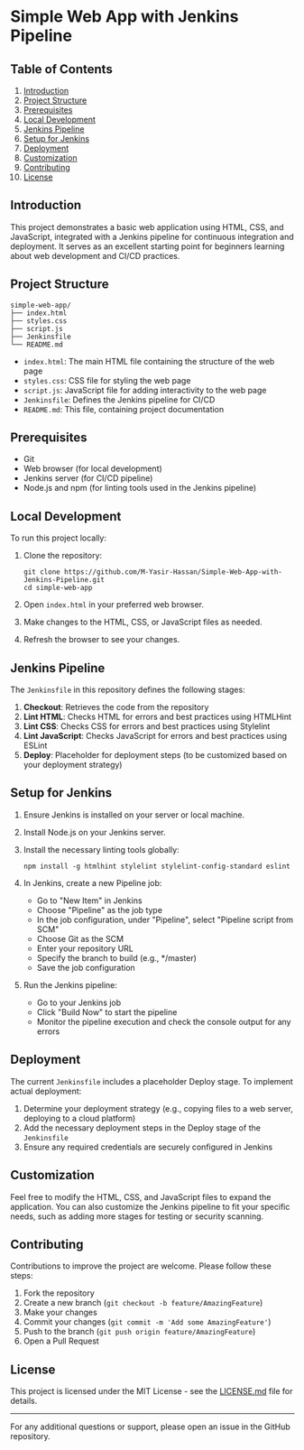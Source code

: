 # Simple Web App with Jenkins Pipeline

## Table of Contents
1. [Introduction](#introduction)
2. [Project Structure](#project-structure)
3. [Prerequisites](#prerequisites)
4. [Local Development](#local-development)
5. [Jenkins Pipeline](#jenkins-pipeline)
6. [Setup for Jenkins](#setup-for-jenkins)
7. [Deployment](#deployment)
8. [Customization](#customization)
9. [Contributing](#contributing)
10. [License](#license)

## Introduction

This project demonstrates a basic web application using HTML, CSS, and JavaScript, integrated with a Jenkins pipeline for continuous integration and deployment. It serves as an excellent starting point for beginners learning about web development and CI/CD practices.

## Project Structure

```
simple-web-app/
├── index.html
├── styles.css
├── script.js
├── Jenkinsfile
└── README.md
```

- `index.html`: The main HTML file containing the structure of the web page
- `styles.css`: CSS file for styling the web page
- `script.js`: JavaScript file for adding interactivity to the web page
- `Jenkinsfile`: Defines the Jenkins pipeline for CI/CD
- `README.md`: This file, containing project documentation

## Prerequisites

- Git
- Web browser (for local development)
- Jenkins server (for CI/CD pipeline)
- Node.js and npm (for linting tools used in the Jenkins pipeline)

## Local Development

To run this project locally:

1. Clone the repository:
   ```
   git clone https://github.com/M-Yasir-Hassan/Simple-Web-App-with-Jenkins-Pipeline.git
   cd simple-web-app
   ```

2. Open `index.html` in your preferred web browser.

3. Make changes to the HTML, CSS, or JavaScript files as needed.

4. Refresh the browser to see your changes.

## Jenkins Pipeline

The `Jenkinsfile` in this repository defines the following stages:

1. **Checkout**: Retrieves the code from the repository
2. **Lint HTML**: Checks HTML for errors and best practices using HTMLHint
3. **Lint CSS**: Checks CSS for errors and best practices using Stylelint
4. **Lint JavaScript**: Checks JavaScript for errors and best practices using ESLint
5. **Deploy**: Placeholder for deployment steps (to be customized based on your deployment strategy)

## Setup for Jenkins

1. Ensure Jenkins is installed on your server or local machine.

2. Install Node.js on your Jenkins server.

3. Install the necessary linting tools globally:
   ```
   npm install -g htmlhint stylelint stylelint-config-standard eslint
   ```

4. In Jenkins, create a new Pipeline job:
   - Go to "New Item" in Jenkins
   - Choose "Pipeline" as the job type
   - In the job configuration, under "Pipeline", select "Pipeline script from SCM"
   - Choose Git as the SCM
   - Enter your repository URL
   - Specify the branch to build (e.g., */master)
   - Save the job configuration

5. Run the Jenkins pipeline:
   - Go to your Jenkins job
   - Click "Build Now" to start the pipeline
   - Monitor the pipeline execution and check the console output for any errors

## Deployment

The current `Jenkinsfile` includes a placeholder Deploy stage. To implement actual deployment:

1. Determine your deployment strategy (e.g., copying files to a web server, deploying to a cloud platform)
2. Add the necessary deployment steps in the Deploy stage of the `Jenkinsfile`
3. Ensure any required credentials are securely configured in Jenkins

## Customization

Feel free to modify the HTML, CSS, and JavaScript files to expand the application. You can also customize the Jenkins pipeline to fit your specific needs, such as adding more stages for testing or security scanning.

## Contributing

Contributions to improve the project are welcome. Please follow these steps:

1. Fork the repository
2. Create a new branch (`git checkout -b feature/AmazingFeature`)
3. Make your changes
4. Commit your changes (`git commit -m 'Add some AmazingFeature'`)
5. Push to the branch (`git push origin feature/AmazingFeature`)
6. Open a Pull Request

## License

This project is licensed under the MIT License - see the [LICENSE.md](LICENSE.md) file for details.

---

For any additional questions or support, please open an issue in the GitHub repository.
